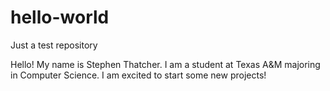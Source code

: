 # hello-world
Just a test repository

Hello! My name is Stephen Thatcher. I am a student at Texas A&M majoring in Computer Science. I am excited to start some new projects!
